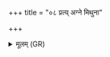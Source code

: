 +++
title = "०८ प्रत्य् अग्ने मिथुना"

+++
<details><summary>मूलम् (GR)</summary>

प्रत्य् अग्ने मिथुना दह  
यातुधाना किमीदिना ।  
सं त्वा शिशामि जागृह्य्  
अदब्धं विप्र मन्मभिः ॥
</details>
